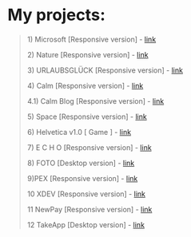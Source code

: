 <h1 style="font-size: 32px"> My projects: </h1>

> <p>1) Microsoft [Responsive version] - <a href="https://mrvalera.github.io/Other-Code/MyProject/index.html"> link </a></p>
> <p>2) Nature [Responsive version] - <a href="https://mrvalera.github.io/Other-Code/MyProject4/Project.html"> link </a></p>
> <p>3) URLAUBSGLÜCK [Responsive version] - <a href="https://mrvalera.github.io/Other-Code/Project5/index2.html"> link </a></p>
> <p>4) Calm [Responsive version] - <a href="https://mrvalera.github.io/Other-Code/Project6/homePage.html"> link </a></p>
> <p>4.1) Calm Blog [Responsive version] - <a href="https://mrvalera.github.io/Other-Code/Project6/blogPage.html"> link </a></p>
> <p>5) Space [Responsive version] - <a href="https://mrvalera.github.io/Other-Code/Project%207/index.html"> link </a></p>
> <p>6) Helvetica v1.0 [ Game ] - <a href="https://mrvalera.github.io/Other-Code/ProjectGame/index.html"> link </a></p>
> <p>7) E C H O [Responsive version] - <a href="https://mrvalera.github.io/Other-Code/project8/index.html"> link </a></p>
> <p>8) FOTO [Desktop version] - <a href="https://mrvalera.github.io/Other-Code/project9/index.html"> link </a></p>
> <p>9)PEX [Responsive version] - <a href="https://mrvalera.github.io/Other-Code/project10/index.html"> link </a></p>
> <p>10 XDEV [Responsive version] - <a href="http://xdev.su"> link </a></p>
> <p>11 NewPay [Responsive version] - <a href="http://var.newman.su"> link </a></p>
> <p>12 TakeApp [Desktop version] - <a href="https://mrvalera.github.io/Other-Code/project11/index.html"> link </a></p>
